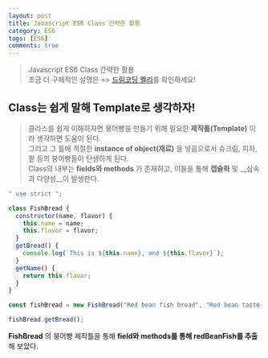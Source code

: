 ```yaml
---
layout: post
title: Javascript ES6 Class 간략한 활용
category: ES6
tags: [ES6]
comments: true
---
```


> Javascript ES6 Class 간략한 활용<br>
> 조금 더 구체적인 설명은 => [드림코딩 엘리](https://www.youtube.com/watch?v=_DLhUBWsRtw)를 확인하세요!<br>

## Class는 쉽게 말해 Template로 생각하자!

> 클라스를 쉽게 이해하자면 붕어빵을  만들기 위해 필요한 __제작틀(Template)__ 이라 생각하면 도움이 된다.<br>
> 그리고 그 틀에 적절한 __instance of object(재료)__ 을 넣음으로서 슈크림, 피자, 팥 등의 붕어빵들이 탄생하게 된다.<br>
> Class의 내부는 __fields와 methods__ 가 존재하고, 이들을 통해 __캡슐화__ 및 __상속과 다양성__이 발생한다.<br>

```javascript
" use strict ";

class FishBread {
  constructor(name, flavor) {
    this.name = name;
    this.flavor = flavor;
  }
  getBread() {
    console.log(`This is ${this.name}, and ${this.flavor}`);
  }
  getName() {
    return this.flavor;
  }
}

const fishBread = new FishBread("Red bean fish bread", "Red bean taste !");

fishBread.getBread();
```

__FishBread__ 의 붕어빵 제작틀을 통해 __field와 methods를 통해 redBeanFish를 추출__ 해 보았다.